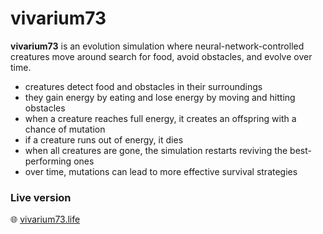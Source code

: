 # vivarium73

**vivarium73** is an evolution simulation where neural-network-controlled creatures move around search for food, avoid obstacles, and evolve over time.
- creatures detect food and obstacles in their surroundings  
- they gain energy by eating and lose energy by moving and hitting obstacles
- when a creature reaches full energy, it creates an offspring with a chance of mutation  
- if a creature runs out of energy, it dies  
- when all creatures are gone, the simulation restarts reviving the best-performing ones 
- over time, mutations can lead to more effective survival strategies

### Live version
🌐 [vivarium73.life](https://vivarium73.life)
